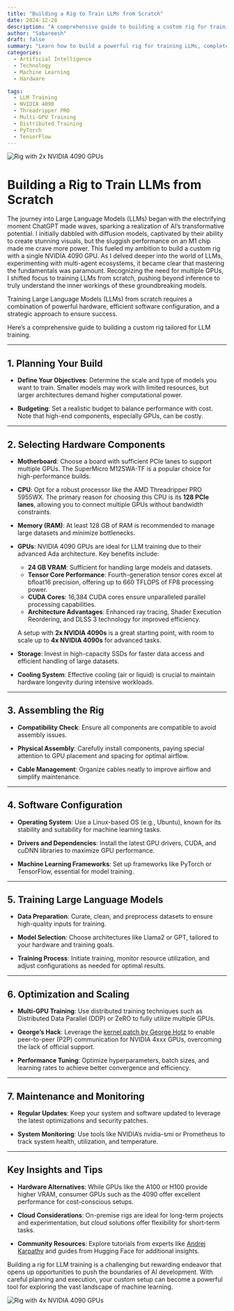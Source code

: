```yaml
---
title: "Building a Rig to Train LLMs from Scratch"
date: 2024-12-28
description: "A comprehensive guide to building a custom rig for training Large Language Models (LLMs), including hardware selection, software setup, and optimization tips."
author: "Sabareesh"
draft: false
summary: "Learn how to build a powerful rig for training LLMs, complete with detailed hardware recommendations, software setup, and key insights for scaling and optimization."
categories:
  - Artificial Intelligence
  - Technology
  - Machine Learning
  - Hardware

tags:
  - LLM Training
  - NVIDIA 4090
  - Threadripper PRO
  - Multi-GPU Training
  - Distributed Training
  - PyTorch
  - TensorFlow
---
```


![Rig with 2x NVIDIA 4090 GPUs](/blog-images/ws-1.jpeg)

# Building a Rig to Train LLMs from Scratch

The journey into Large Language Models (LLMs) began with the electrifying moment ChatGPT made waves, sparking a realization of AI’s transformative potential. I initially dabbled with diffusion models, captivated by their ability to create stunning visuals, but the sluggish performance on an M1 chip made me crave more power. This fueled my ambition to build a custom rig with a single NVIDIA 4090 GPU. As I delved deeper into the world of LLMs, experimenting with multi-agent ecosystems, it became clear that mastering the fundamentals was paramount. Recognizing the need for multiple GPUs, I shifted focus to training LLMs from scratch, pushing beyond inference to truly understand the inner workings of these groundbreaking models.

Training Large Language Models (LLMs) from scratch requires a combination of powerful hardware, efficient software configuration, and a strategic approach to ensure success.


Here’s a comprehensive guide to building a custom rig tailored for LLM training.

---

## 1. Planning Your Build

- **Define Your Objectives**: Determine the scale and type of models you want to train. Smaller models may work with limited resources, but larger architectures demand higher computational power.

- **Budgeting**: Set a realistic budget to balance performance with cost. Note that high-end components, especially GPUs, can be costly.

---

## 2. Selecting Hardware Components

- **Motherboard**: Choose a board with sufficient PCIe lanes to support multiple GPUs. The SuperMicro M12SWA-TF is a popular choice for high-performance builds.

- **CPU**: Opt for a robust processor like the AMD Threadripper PRO 5955WX. The primary reason for choosing this CPU is its **128 PCIe lanes**, allowing you to connect multiple GPUs without bandwidth constraints.

- **Memory (RAM)**: At least 128 GB of RAM is recommended to manage large datasets and minimize bottlenecks.

- **GPUs**: NVIDIA 4090 GPUs are ideal for LLM training due to their advanced Ada architecture. Key benefits include:
  - **24 GB VRAM**: Sufficient for handling large models and datasets.
  - **Tensor Core Performance**: Fourth-generation tensor cores excel at bfloat16 precision, offering up to 660 TFLOPS of FP8 processing power.
  - **CUDA Cores**: 16,384 CUDA cores ensure unparalleled parallel processing capabilities.
  - **Architecture Advantages**: Enhanced ray tracing, Shader Execution Reordering, and DLSS 3 technology for improved efficiency.

  A setup with **2x NVIDIA 4090s** is a great starting point, with room to scale up to **4x NVIDIA 4090s** for advanced tasks.

- **Storage**: Invest in high-capacity SSDs for faster data access and efficient handling of large datasets.

- **Cooling System**: Effective cooling (air or liquid) is crucial to maintain hardware longevity during intensive workloads.

---

## 3. Assembling the Rig

- **Compatibility Check**: Ensure all components are compatible to avoid assembly issues.

- **Physical Assembly**: Carefully install components, paying special attention to GPU placement and spacing for optimal airflow.

- **Cable Management**: Organize cables neatly to improve airflow and simplify maintenance.

---

## 4. Software Configuration

- **Operating System**: Use a Linux-based OS (e.g., Ubuntu), known for its stability and suitability for machine learning tasks.

- **Drivers and Dependencies**: Install the latest GPU drivers, CUDA, and cuDNN libraries to maximize GPU performance.

- **Machine Learning Frameworks**: Set up frameworks like PyTorch or TensorFlow, essential for model training.

---

## 5. Training Large Language Models

- **Data Preparation**: Curate, clean, and preprocess datasets to ensure high-quality inputs for training.

- **Model Selection**: Choose architectures like Llama2 or GPT, tailored to your hardware and training goals.

- **Training Process**: Initiate training, monitor resource utilization, and adjust configurations as needed for optimal results.

---

## 6. Optimization and Scaling

- **Multi-GPU Training**: Use distributed training techniques such as Distributed Data Parallel (DDP) or ZeRO to fully utilize multiple GPUs.

- **George’s Hack**: Leverage the [kernel patch by George Hotz](https://github.com/tinygrad/open-gpu-kernel-modules) to enable peer-to-peer (P2P) communication for NVIDIA 4xxx GPUs, overcoming the lack of official support.

- **Performance Tuning**: Optimize hyperparameters, batch sizes, and learning rates to achieve better convergence and efficiency.

---

## 7. Maintenance and Monitoring

- **Regular Updates**: Keep your system and software updated to leverage the latest optimizations and security patches.

- **System Monitoring**: Use tools like NVIDIA’s nvidia-smi or Prometheus to track system health, utilization, and temperature.

---

## Key Insights and Tips

- **Hardware Alternatives**: While GPUs like the A100 or H100 provide higher VRAM, consumer GPUs such as the 4090 offer excellent performance for cost-conscious setups.

- **Cloud Considerations**: On-premise rigs are ideal for long-term projects and experimentation, but cloud solutions offer flexibility for short-term tasks.

- **Community Resources**: Explore tutorials from experts like [Andrej Karpathy](https://github.com/karpathy/nanoGPT) and guides from Hugging Face for additional insights.

Building a rig for LLM training is a challenging but rewarding endeavor that opens up opportunities to push the boundaries of AI development. With careful planning and execution, your custom setup can become a powerful tool for exploring the vast landscape of machine learning.

![Rig with 4x NVIDIA 4090 GPUs](/blog-images/ws-2.jpeg)

